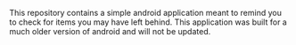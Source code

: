This repository contains a simple android application meant to remind you to check for items you may have left behind. This application was built for a much older version of android and will not be updated.

